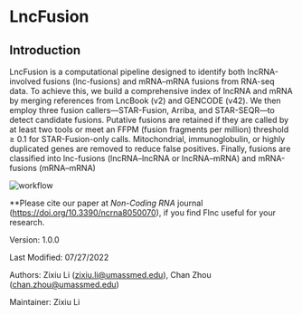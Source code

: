 # LncFusion

## Introduction

LncFusion is a computational pipeline designed to identify both lncRNA-involved fusions (lnc-fusions) and mRNA–mRNA fusions from RNA-seq data. To achieve this, we build a comprehensive index of lncRNA and mRNA by merging references from LncBook (v2) and GENCODE (v42). We then employ three fusion callers—STAR-Fusion, Arriba, and STAR-SEQR—to detect candidate fusions. Putative fusions are retained if they are called by at least two tools or meet an FFPM (fusion fragments per million) threshold ≥ 0.1 for STAR-Fusion-only calls. Mitochondrial, immunoglobulin, or highly duplicated genes are removed to reduce false positives. Finally, fusions are classified into lnc-fusions (lncRNA–lncRNA or lncRNA–mRNA) and mRNA-fusions (mRNA–mRNA)

![workflow]([Fig1.pdf](https://github.com/user-attachments/files/18494708/Fig1.pdf))

**Please cite our paper at *Non-Coding RNA* journal (https://doi.org/10.3390/ncrna8050070), if you find Flnc useful for your research. 

Version: 1.0.0

Last Modified: 07/27/2022

Authors: Zixiu Li (zixiu.li@umassmed.edu), Chan Zhou (chan.zhou@umassmed.edu)

Maintainer: Zixiu Li
